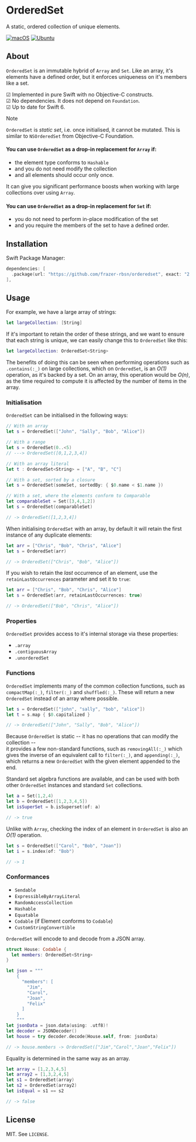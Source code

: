 # OrderedSet
A static, ordered collection of unique elements.

[![macOS](https://github.com/frazer-rbsn/OrderedSet/actions/workflows/macos.yml/badge.svg)](https://github.com/frazer-rbsn/OrderedSet/actions/workflows/macos.yml)
[![Ubuntu](https://github.com/frazer-rbsn/OrderedSet/actions/workflows/ubuntu.yml/badge.svg)](https://github.com/frazer-rbsn/OrderedSet/actions/workflows/ubuntu.yml)



## About

`OrderedSet` is an immutable hybrid of `Array` and `Set`. Like an array, it's elements have
a defined order, but it enforces uniqueness on it's members like a set. 

☑ Implemented in pure Swift with no Objective-C constructs.  
☑ No dependencies. It does not depend on `Foundation`.  
☑ Up to date for Swift 6.  

>[!NOTE] 
>`OrderedSet` is *static set*, i.e. once initialised, it cannot be mutated. This is similar to `NSOrderedSet` from Objective-C Foundation.

#### You can use `OrderedSet` as a drop-in replacement for `Array` if:
 * the element type conforms to `Hashable`
 * and you do not need modify the collection
 * and all elements should occur only once.

It can give you significant performance boosts when working with large collections over using `Array`.

#### You can use `OrderedSet` as a drop-in replacement for `Set` if:
 * you do not need to perform in-place modification of the set
 * and you require the members of the set to have a defined order.



## Installation

Swift Package Manager:

```swift
dependencies: [
  .package(url: "https://github.com/frazer-rbsn/orderedset", exact: "2.0.0"),
],
```


## Usage

For example, we have a large array of strings:

```swift
let largeCollection: [String]
```

If it's important to retain the order of these strings, and we want to ensure that each string is unique, 
we can easily change this to `OrderedSet` like this:

```swift
let largeCollection: OrderedSet<String>
```

The benefits of doing this can be seen when performing operations such as `.contains(:_)` on large collections, 
which on `OrderedSet`, is an *O(1)* operation, as it's backed by a set. 
On an array, this operation would be *O(n)*, as the time required to compute it is affected by the number 
of items in the array.


### Initialisation

`OrderedSet` can be initialised in the following ways:

```swift
// With an array
let s = OrderedSet(["John", "Sally", "Bob", "Alice"])

// With a range
let s = OrderedSet(0..<5)
// ---> OrderedSet([0,1,2,3,4])

// With an array literal
let t : OrderedSet<String> = ["A", "B", "C"]

// With a set, sorted by a closure
let s = OrderedSet(someSet, sortedBy: { $0.name < $1.name })

// With a set, where the elements conform to Comparable
let comparableSet = Set([3,4,1,2])
let s = OrderedSet(comparableSet)

// -> OrderedSet([1,2,3,4])
```

When initialising `OrderedSet` with an array, by default it will retain 
the first instance of any duplicate elements:

```swift
let arr = ["Chris", "Bob", "Chris", "Alice"]
let s = OrderedSet(arr)

// -> OrderedSet(["Chris", "Bob", "Alice"])
```

If you wish to retain the *last* occurrence of an element, use the `retainLastOccurrences` 
parameter and set it to `true`:

```swift
let arr = ["Chris", "Bob", "Chris", "Alice"]
let s = OrderedSet(arr, retainLastOccurrences: true)

// -> OrderedSet(["Bob", "Chris", "Alice"])
```


### Properties

`OrderedSet` provides access to it's internal storage via these properties:

* `.array`
* `.contiguousArray`
* `.unorderedSet`



### Functions

`OrderedSet` implements many of the common collection functions, such as `compactMap(:_)`, `filter(:_)` 
and `shuffled(:_)`. These will return a new `OrderedSet` instead of an array where possible. 

```swift
let s = OrderedSet(["john", "sally", "bob", "alice"])
let t = s.map { $0.capitalized }

// -> OrderedSet(["John", "Sally", "Bob", "Alice"])
```

Because `OrderedSet` is static -- it has no operations that can modify the collection --  
it provides a few non-standard functions, such as `removingAll(:_)` 
which gives the inverse of an equivalent call to `filter(:_)`, and `appending(:_)`, 
which returns a new `OrderedSet` with the given element appended to the end.

Standard set algebra functions are available, and can be used with both other `OrderedSet` instances 
and standard `Set` collections.

```swift
let a = Set(1,2,4)
let b = OrderedSet([1,2,3,4,5])
let isSuperSet = b.isSuperset(of: a)

// -> true
```

Unlike with `Array`, checking the index of an element in `OrderedSet` is also an *O(1)* operation.

```swift
let s = OrderedSet(["Carol", "Bob", "Joan"])
let i = s.index(of: "Bob")

// -> 1
```


### Conformances

* `Sendable`
* `ExpressibleByArrayLiteral`
* `RandomAccessCollection`
* `Hashable`
* `Equatable`
* `Codable` (if Element conforms to `Codable`)
* `CustomStringConvertible`

`OrderedSet` will encode to and decode from a JSON array.

```swift
struct House: Codable {
  let members: OrderedSet<String>
}

let json = """
    {
      "members": [
        "Jim",
        "Carol",
        "Joan",
        "Felix"
      ]
    }
    """
let jsonData = json.data(using: .utf8)!
let decoder = JSONDecoder()
let house = try decoder.decode(House.self, from: jsonData)

// -> house.members -> OrderedSet(["Jim","Carol","Joan","Felix"])
```

Equality is determined in the same way as an array.

```swift
let array = [1,2,3,4,5]
let array2 = [1,3,2,4,5]
let s1 = OrderedSet(array)
let s2 = OrderedSet(array2)
let isEqual = s1 == s2

// -> false
```



## License

MIT. See `LICENSE`.
